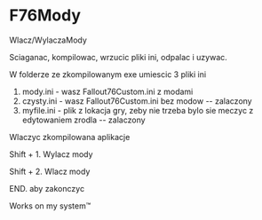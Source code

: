 # F76Mody
Wlacz/WylaczaMody


Sciaganac, kompilowac, wrzucic pliki ini, odpalac i uzywac.


W folderze ze zkompilowanym exe umiescic 3 pliki ini
1) mody.ini - wasz Fallout76Custom.ini z modami
2) czysty.ini - wasz Fallout76Custom.ini bez modow -- zalaczony
3) myfile.ini - plik z lokacja gry, zeby nie trzeba bylo sie meczyc z edytowaniem zrodla -- zalaczony


Wlaczyc zkompilowana aplikacje

Shift + 1. Wylacz mody

Shift + 2. Wlacz mody

END. aby zakonczyc


Works on my system™
